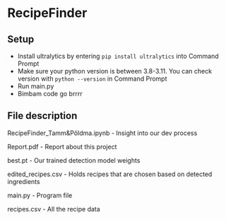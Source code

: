 # RecipeFinder
## Setup
  - Install ultralytics by entering `pip install ultralytics` into Command Prompt
  - Make sure your python version is between 3.8-3.11. You can check version with `python --version` in Command Prompt
  - Run main.py
  - Bimbam code go brrrr

## File description
RecipeFinder_Tamm&Põldma.ipynb - Insight into our dev process

Report.pdf - Report about this project

best.pt - Our trained detection model weights

edited_recipes.csv - Holds recipes that are chosen based on detected ingredients

main.py - Program file

recipes.csv - All the recipe data

